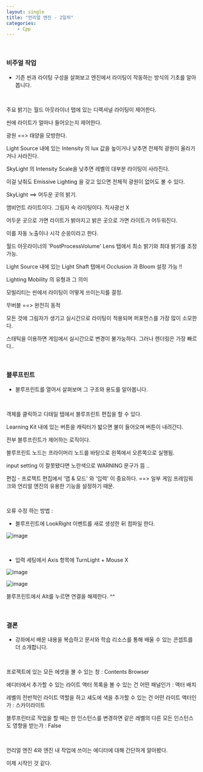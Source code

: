 ```yaml
---
layout: single
title: "언리얼 엔진 - 2일차"
categories:
    - Cpp
---
```


<br>

### 비주얼 작업
- 기존 씬과 라이팅 구성을 살펴보고 엔진에서 라이팅이 작동하는 방식의 기초를 알아봅니다.

<br>

주요 밝기는 월드 아웃라이너 탭에 있는 디렉셔널 라이팅이 제어한다.

씬에 라이트가 얼마나 들어오는지 제어한다.

광원 ==> 태양을 모방한다.

Light Source 내에 있는 Intensity 의 lux 값을 높이거나 낮추면 전체적 광원이 올라가거나 사라진다.

SkyLight 의 Intensity Scale을 낮추면 레벨의 대부분 라이팅이 사라진다.

이걸 낮춰도 Emissive Lighting 을 갖고 있으면 전체적 광원이 없어도 볼 수 있다.

SkyLight ==> 어두운 곳의 밝기.

앰비언트 라이트이다. 그림자 속 라이팅이다. 직사광선 X

어두운 곳으로 가면 라이트가 밝아지고 밝은 곳으로 가면 라이트가 어두워진다. 

이를 자동 노출이나 시각 순응이라고 한다.

월드 아웃라이너의 'PostProcessVolume' Lens 탭에서 최소 밝기와 최대 밝기를 조정 가능.

Light Source 내에 있는 Light Shaft 탭에서 Occlusion 과 Bloom 설정 가능 !!

Lighting Mobility 의 유형과 그 의미

모빌리티는 씬에서 라이팅이 어떻게 쓰이는지를 결정.

무버블 ==> 완전히 동적

모든 것에 그림자가 생기고 실시간으로 라이팅이 적용되며 퍼포먼스를 가장 많이 소모한다.

스태틱을 이용하면 게임에서 실시간으로 변경이 불가능하다. 그러나 렌더링은 가장 빠르다..

<br>

### 블루프린트
- 블루프린트를 열어서 살펴보며 그 구조와 용도를 알아봅니다.

<br>

객체를 클릭하고 디테일 탭에서 블루프린트 편집을 할 수 있다.

Learning Kit 내에 있는 버튼을 캐릭터가 밟으면 불이 들어오며 버튼이 내려간다.

전부 블루프린트가 제어하는 로직이다.

블루프린트 노드는 프라이머리 노드를 바탕으로 왼쪽에서 오른쪽으로 실행됨.

input setting 이 잘못됐다면 노란색으로 WARNING 문구가 뜸 ..

편집 - 프로젝트 편집에서 '맵 & 모드' 와 '입력' 이 중요하다. ==> 일부 게임 프레임워크와 언리얼 엔진의 유용한 기능을 설정하기 때문. 

<br>

오류 수정 하는 방법 :
- 블루프린트에 LookRight 이벤트를 새로 생성한 뒤 컴파일 한다.

![image](https://user-images.githubusercontent.com/96330958/150074980-9dbbbe9f-03da-4592-a5dd-2e36300ba4a1.png)

<br>

- 입력 세팅에서 Axis 항목에 TurnLight + Mouse X 

![image](https://user-images.githubusercontent.com/96330958/150075770-96463c58-409c-4f97-8cc7-2871bd9da1a8.png)

![image](https://user-images.githubusercontent.com/96330958/150075981-7d5a6970-c5f1-40e9-ab3d-f73a986cd13f.png)

블루프린트에서 Alt를 누르면 연결을 해제한다. ^^

<br>

### 결론 
- 강좌에서 배운 내용을 복습하고 문서와 학습 리소스를 통해 배울 수 있는 콘셉트를 더 소개합니다.

<br>

프로젝트에 있는 모든 에셋을 볼 수 있는 창 : Contents Browser

에디터에서 추가할 수 있는 라이트 액터 목록을 볼 수 있는 건 어떤 패널인가 : 액터 배치

레벨의 전반적인 라이트 역할을 하고 섀도에 색을 추가할 수 있는 건 어떤 라이트 액터인가 : 스카이라이트

블루프린터로 작업을 할 때는 한 인스턴스를 변경하면 같은 레벨의 다른 모든 인스턴스도 영향을 받는가 : False

<br>

언리얼 엔진 4와 엔진 내 작업에 쓰이는 에디터에 대해 간단하게 알아봤다.

이제 시작인 것 같다.